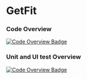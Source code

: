 # GetFit

### Code Overview
 [![Code Overview Badge](https://github.com/ArsalanShakil/GetFit/blob/main/ezgif.com-gif-maker.gif)](#)

### Unit and UI test Overview
 [![Code Overview Badge](https://github.com/ArsalanShakil/GetFit/blob/main/ezgif.com-gif-maker%20(1).gif)](#)
